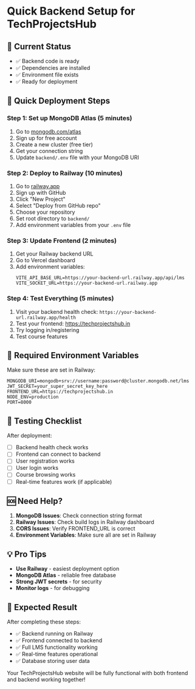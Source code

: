 # Quick Backend Setup for TechProjectsHub

## 🎯 Current Status
- ✅ Backend code is ready
- ✅ Dependencies are installed
- ✅ Environment file exists
- ✅ Ready for deployment

## 🚀 Quick Deployment Steps

### Step 1: Set up MongoDB Atlas (5 minutes)
1. Go to [mongodb.com/atlas](https://mongodb.com/atlas)
2. Sign up for free account
3. Create a new cluster (free tier)
4. Get your connection string
5. Update `backend/.env` file with your MongoDB URI

### Step 2: Deploy to Railway (10 minutes)
1. Go to [railway.app](https://railway.app)
2. Sign up with GitHub
3. Click "New Project"
4. Select "Deploy from GitHub repo"
5. Choose your repository
6. Set root directory to `backend/`
7. Add environment variables from your `.env` file

### Step 3: Update Frontend (2 minutes)
1. Get your Railway backend URL
2. Go to Vercel dashboard
3. Add environment variables:
   ```
   VITE_API_BASE_URL=https://your-backend-url.railway.app/api/lms
   VITE_SOCKET_URL=https://your-backend-url.railway.app
   ```

### Step 4: Test Everything (5 minutes)
1. Visit your backend health check: `https://your-backend-url.railway.app/health`
2. Test your frontend: https://techprojectshub.in
3. Try logging in/registering
4. Test course features

## 🔧 Required Environment Variables

Make sure these are set in Railway:

```
MONGODB_URI=mongodb+srv://username:password@cluster.mongodb.net/lms
JWT_SECRET=your_super_secret_key_here
FRONTEND_URL=https://techprojectshub.in
NODE_ENV=production
PORT=8000
```

## 🧪 Testing Checklist

After deployment:
- [ ] Backend health check works
- [ ] Frontend can connect to backend
- [ ] User registration works
- [ ] User login works
- [ ] Course browsing works
- [ ] Real-time features work (if applicable)

## 🆘 Need Help?

1. **MongoDB Issues**: Check connection string format
2. **Railway Issues**: Check build logs in Railway dashboard
3. **CORS Issues**: Verify FRONTEND_URL is correct
4. **Environment Variables**: Make sure all are set in Railway

## 💡 Pro Tips

- **Use Railway** - easiest deployment option
- **MongoDB Atlas** - reliable free database
- **Strong JWT secrets** - for security
- **Monitor logs** - for debugging

## 🎉 Expected Result

After completing these steps:
- ✅ Backend running on Railway
- ✅ Frontend connected to backend
- ✅ Full LMS functionality working
- ✅ Real-time features operational
- ✅ Database storing user data

Your TechProjectsHub website will be fully functional with both frontend and backend working together!

